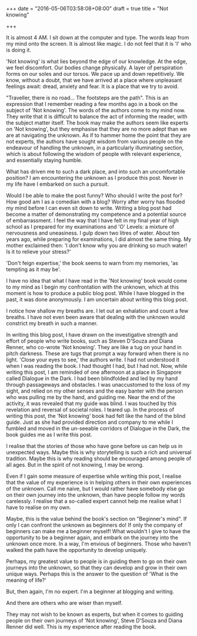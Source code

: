 +++
date = "2016-05-06T03:58:08+08:00"
draft = true
title = "Not knowing"

+++

It is almost 4 AM. I sit down at the computer and type. The words leap from my mind onto the screen. It is almost like magic. I do not feel that it is 'I' who is doing it.

'Not knowing' is what lies beyond the edge of our knowledge. At the edge, we feel discomfort. Our bodies change physically. A layer of perspiration forms on our soles and our torsos. We pace up and down repetitively. We know, without a doubt, that we have arrived at a place where unpleasant feelings await: dread, anxiety and fear. It is a place that we try to avoid.

"Traveller, there is no road... The footsteps are the path". This is an expression that I remember reading a few months ago in a book on the subject of 'Not knowing'. The words of the authors come to my mind now. They write that it is difficult to balance the act of informing the reader, with the subject matter itself. The book may make the authors seem like experts on 'Not knowing', but they emphasise that they are no more adept than we are at navigating the unknown. As if to hammer home the point that they are not experts, the authors have sought wisdom from various people on the endeavour of handling the unknown, in a particularly illuminating section, which is about following the wisdom of people with relevant experience, and essentially staying humble.

What has driven me to such a dark place, and into such an uncomfortable position? I am encountering the unknown as I produce this post. Never in my life have I embarked on such a pursuit.

Would I be able to make the post funny? Who should I write the post for? How good am I as a comedian with a blog? Worry after worry has flooded my mind before I can even sit down to write. Writing a blog post had become a matter of demonstrating my competence and a potential source of embarrassment. I feel the way that I have felt in my final year of high school as I prepared for my examinations and 'O' Levels: a mixture of nervousness and uneasiness. I gulp down two litres of water. About ten years ago, while preparing for examinations, I did almost the same thing. My mother exclaimed then: 'I don't know why you are drinking so much water! Is it to relieve your stress?'

'Don't feign expertise,' the book seems to warn from my memories, 'as tempting as it may be'.

I have no idea that what I have read in the 'Not knowing' book would come to my mind as I begin my confrontation with the unknown, which at this moment is how to produce a public blog post. While I have blogged in the past, it was done anonymously. I am uncertain about writing this blog post.

I notice how shallow my breaths are. I let out an exhalation and count a few breaths. I have not even been aware that dealing with the unknown would constrict my breath in such a manner.

In writing this blog post, I have drawn on the investigative strength and effort of people who write books, such as Steven D'Souza and Diana Renner, who co-wrote 'Not knowing'. They are like a tug on your hand in pitch darkness. These are tugs that prompt a way forward when there is no light. 'Close your eyes to see,' the authors write. I had not understood it when I was reading the book. I had thought I had, but I had not. Now, while writing this post, I am reminded of one afternoon at a place in Singapore called Dialogue in the Dark. I had been blindfolded and led by my hand through passageways and obstacles. I was unaccustomed to the loss of my sight, and relied on my other senses and the easy banter with the person who was pulling me by the hand, and guiding me. Near the end of the activity, it was revealed that my guide was blind. I was touched by this revelation and reversal of societal roles. I teared up. In the process of writing this post, the 'Not knowing' book had felt like the hand of the blind guide. Just as she had provided direction and company to me while I fumbled and moved in the un-seeable corridors of Dialogue in the Dark, the book guides me as I write this post.

I realise that the stories of those who have gone before us can help us in unexpected ways. Maybe this is why storytelling is such a rich and universal tradition. Maybe this is why reading should be encouraged among people of all ages. But in the spirit of not knowing, I may be wrong.

Even if I gain some measure of expertise while writing this post, I realise that the value of my experience is in helping others in their own experiences of the unknown. Call me naive, but I would rather have somebody else go on their own journey into the unknown, than have people follow my words carelessly. I realise that a so-called expert cannot help me realise what I have to realise on my own.

Maybe, this is the value behind the book's section on "Beginner's mind". If only I can confront the unknown as beginners do! If only the company of beginners can make me a beginner myself! What wouldn't I give to have the opportunity to be a beginner again, and embark on the journey into the unknown once more. In a way, I'm envious of beginners. Those who haven't walked the path have the opportunity to develop uniquely. 

Perhaps, my greatest value to people is in guiding them to go on their own journeys into the unknown, so that they can develop and grow in their own unique ways. Perhaps this is the answer to the question of 'What is the meaning of life?'

But, then again, I'm no expert. I'm a beginner at blogging and writing.

And there are others who are wiser than myself.

They may not wish to be known as experts, but when it comes to guiding people on their own journeys of 'Not knowing', Steve D'Souza and Diana Renner did well. This is my experience after reading the book.
